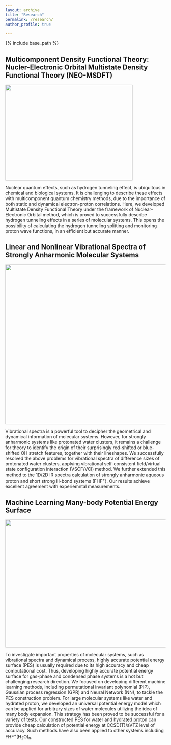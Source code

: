 ```yaml
---
layout: archive
title: "Research"
permalink: /research/
author_profile: true

---
```

{% include base_path %}

Multicomponent Density Functional Theory: Nucler-Electronic Orbital Multistate Density Functional Theory (NEO-MSDFT)
------
<img src="https://user-images.githubusercontent.com/57276712/130341918-68cb0d40-c61c-498f-b4ca-246e3a1496b1.png" width="400" height="300" />

Nuclear quantum effects, such as hydrogen tunneling effect, is ubiquitous in chemical and biological systems. It is challenging to describe these effects with multicomponent quantum chemistry methods, due to the importance of both static and dynamical electron-proton correlations. Here, we developed Multistate Density Functional Theory under the framework of Nuclear-Electronic Orbital method, which is proved to successfully describe hydrogen tunneling effects in a series of molecular systems. This opens the possibility of calculating the hydrogen tunneling splitting and monitoring proton wave functions, in an efficient but accurate manner.

Linear and Nonlinear Vibrational Spectra of Strongly Anharmonic Molecular Systems 
------
<img src="https://user-images.githubusercontent.com/57276712/130342623-69e6ee51-e483-4b5f-b881-048a014997f6.png" width="800" height="500" />

Vibrational spectra is a powerful tool to decipher the geometrical and dynamical information of molecular systems. However, for strongly anharmonic systems like protonated water clusters, it remains a challenge for theory to identify the origin of their surprisingly red-shifted or blue-shifted OH stretch features, together with their lineshapes. We successfully resolved the above problems for vibrational spectra of difference sizes of protonated water clusters, applying vibrational self-consistent field/virtual state configuration interaction (VSCF/VCI) method. We further extended this method to the 1D/2D IR spectra calculation of strongly anharmonic aqueous proton and short strong H-bond systems (FHF<sup>+</sup>). Our results achieve excellent agreement with experiemntal measurements.

Machine Learning Many-body Potential Energy Surface
------
<img src="https://user-images.githubusercontent.com/57276712/130343806-794195e1-2416-4328-b679-9f035b7a1f4e.png" width="800" height="400" />

To investigate important properties of molecular systems, such as vibrational spectra and dynamical process, highly accurate potential energy surface (PES) is usually required due to its high accuracy and cheap computational cost. Thus, developing highly accurate potential energy surface for gas-phase and condensed phase systems is a hot but challenging research direction. We focused on developing different machine learning methods, including permutational invariant polynomial (PIP), Gaussian process regression (GPR) and Neural Network (NN), to tackle the PES construction problem. For large molecular systems like water and hydrated proton, we developed an universal potential energy model which can be applied for arbitrary sizes of water molecules utilizing the idea of many body expansion. This strategy has been proved to be successful for a variety of tests. Our constructed PES for water and hydrated proton can provide cheap calculation of potential energy at CCSD(T)/aVTZ level of accuracy. Such methods have also been applied to other systems including FHF<sup>+</sup>(H<sub>2</sub>O)<sub>n</sub>. 

